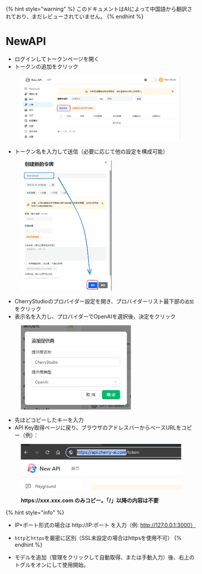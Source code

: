 
{% hint style="warning" %}
このドキュメントはAIによって中国語から翻訳されており、まだレビューされていません。
{% endhint %}

# NewAPI

* ログインしてトークンページを開く
* トークンの追加をクリック

<figure><img src="../../../.gitbook/assets/image (28).png" alt=""><figcaption></figcaption></figure>

* トークン名を入力して送信（必要に応じて他の設定を構成可能）

<figure><img src="../../../.gitbook/assets/image (29).png" alt="" width="240"><figcaption></figcaption></figure>

* CherryStudioのプロバイダー設定を開き、プロバイダーリスト最下部の`追加`をクリック
* 表示名を入力し、プロバイダーでOpenAIを選択後、決定をクリック

<figure><img src="../../../.gitbook/assets/image (25).png" alt="" width="291"><figcaption></figcaption></figure>

* 先ほどコピーしたキーを入力
* API Key取得ページに戻り、ブラウザのアドレスバーからベースURLをコピー（例）：

<figure><img src="../../../.gitbook/assets/image (30).png" alt=""><figcaption><p><strong>https://xxx.xxx.com のみコピー。「/」以降の内容は不要</strong></p></figcaption></figure>

{% hint style="info" %}
* IP+ポート形式の場合は http://IP:ポート を入力（例: http://127.0.0.1:3000）
* `http`と`https`を厳密に区別（SSL未設定の場合はhttpsを使用不可）
{% endhint %}

* モデルを追加（管理をクリックして自動取得、または手動入力）後、右上のトグルをオンにして使用開始。